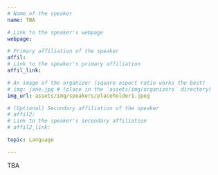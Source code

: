 ```yaml
---
# Name of the speaker
name: TBA

# Link to the speaker's webpage
webpage: 

# Primary affiliation of the speaker
affil: 
# Link to the speaker's primary affiliation
affil_link: 

# An image of the organizer (square aspect ratio works the best)
# img: jane.jpg # (place in the `assets/img/organizers` directory)
img_url: assets/img/speakers/placeholder1.jpeg

# (Optional) Secondary affiliation of the speaker
# affil2:
# Link to the speaker's secondary affiliation
# affil2_link:

topic: Language

---
```


<!-- Whatever you write below will show up as the speaker's bio -->

TBA
